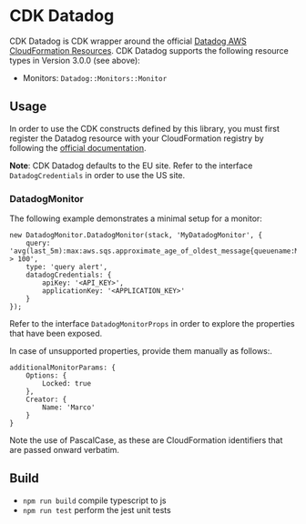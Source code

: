 # CDK Datadog

CDK Datadog is CDK wrapper around the official [Datadog AWS CloudFormation Resources](https://github.com/DataDog/datadog-cloudformation-resources/tree/datadog-monitors-monitor-3.0.0).
CDK Datadog supports the following resource types in Version 3.0.0 (see above):

* Monitors: `Datadog::Monitors::Monitor`

## Usage

In order to use the CDK constructs defined by this library, you must first register the Datadog resource with your CloudFormation registry
by following the [official documentation](https://github.com/DataDog/datadog-cloudformation-resources/tree/datadog-monitors-monitor-3.0.0).

**Note**: CDK Datadog defaults to the EU site. Refer to the interface `DatadogCredentials` in order to use the US site.

### DatadogMonitor

The following example demonstrates a minimal setup for a monitor:

    new DatadogMonitor.DatadogMonitor(stack, 'MyDatadogMonitor', {
        query: 'avg(last_5m):max:aws.sqs.approximate_age_of_oldest_message{queuename:MyQueue} > 100',
        type: 'query alert',
        datadogCredentials: {
            apiKey: '<API_KEY>',
            applicationKey: '<APPLICATION_KEY>'
        }
    });

Refer to the interface `DatadogMonitorProps` in order to explore the properties that have been exposed.

In case of unsupported properties, provide them manually as follows:.

    additionalMonitorParams: {
        Options: {
            Locked: true
        },
        Creator: {
            Name: 'Marco'
        }
    }

Note the use of PascalCase, as these are CloudFormation identifiers that are passed onward verbatim.


## Build

 * `npm run build`   compile typescript to js
 * `npm run test`    perform the jest unit tests
